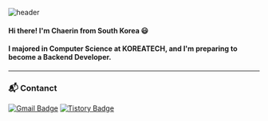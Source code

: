 ![header](https://capsule-render.vercel.app/api?type=waving&color=bcea9a&height=200&section=header&text=Chaerin's%20GitHub&fontSize=70&fontColor=88b06a)

#### Hi there! I'm Chaerin from South Korea :smiley:
#### I majored in Computer Science at KOREATECH, and I'm preparing to become a Backend Developer.

---
### :mailbox_with_mail: Contanct
[![Gmail Badge](https://img.shields.io/badge/chaerin0916@gmail.com-EA4335?logo=gmail&logoColor=fff&style=flat-square)](mailto:chaerin0916@gmail.com)
[![Tistory Badge](https://img.shields.io/badge/Tistory-000?logo=tistory&logoColor=fff&style=flat-square)](https://lcr0916.tistory.com/)

